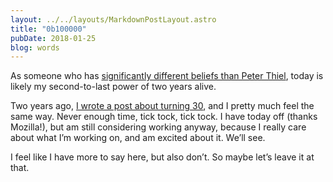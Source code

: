 ```yaml
---
layout: ../../layouts/MarkdownPostLayout.astro
title: "0b100000"
pubDate: 2018-01-25
blog: words
---
```

As someone who has [significantly different beliefs than Peter Thiel](https://www.inc.com/jeff-bercovici/peter-thiel-young-blood.html), today is likely my second-to-last power of two years alive.

Two years ago, [I wrote a post about turning 30](http://words.steveklabnik.com/a-eulogy-for-my-20s), and I pretty much feel the same way. Never enough time, tick tock, tick tock. I have today off (thanks Mozilla!), but am still considering working anyway, because I really care about what I’m working on, and am excited about it. We’ll see.

I feel like I have more to say here, but also don’t. So maybe let’s leave it at that.

